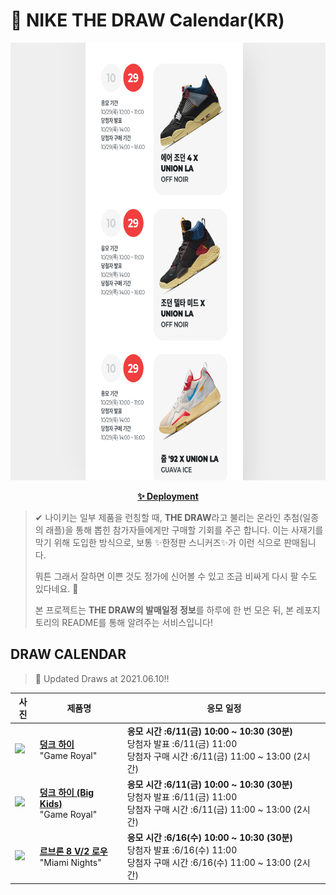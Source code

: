 # 👟 NIKE THE DRAW Calendar(KR)

<div align="center">
  <a href="https://junhoyeo.github.io/NIKE-THE-DRAW-Calendar/">
    <img src="./docs/images/preview.png" alt="Preview image of deployed application" height="700px" width="700px" />
  </a>
</div>

<p align="center">
  <a href="https://junhoyeo.github.io/NIKE-THE-DRAW-Calendar/index.html">
    <strong>✨ Deployment</strong>
  </a>
</p>

> ✔ 나이키는 일부 제품을 런칭할 때, **THE DRAW**라고 불리는 온라인 추첨(일종의 래플)을 통해 뽑힌 참가자들에게만 구매할 기회를 주곤 합니다. 이는 사재기를 막기 위해 도입한 방식으로, 보통 ✨한정판 스니커즈✨가 이런 식으로 판매됩니다.
>
> 뭐튼 그래서 잘하면 이쁜 것도 정가에 신어볼 수 있고 조금 비싸게 다시 팔 수도 있다네요. 🤭
>
> 본 프로젝트는 **THE DRAW의 발매일정 정보**를 하루에 한 번 모은 뒤, 본 레포지토리의 README를 통해 알려주는 서비스입니다!

## DRAW CALENDAR

<!-- DRAW CALENDAR: START -->

> 👟 Updated Draws at 2021.06.10‼️

| 사진 | 제품명 | 응모 일정 |
| --- | ---- | ------- |
| <img src="https://static-breeze.nike.co.kr/kr/ko_kr/cmsstatic/product/DD1399-102/3fc00f73-5573-44c5-83fc-6cda11e5a140_primary.jpg?snkrBrowse" width="256" /> | <a href="https://www.nike.com/kr/launch/t/men/fw/nike-sportswear/DD1399-102/gwgd11/nike-dunk-hi-retro"><strong>덩크 하이</strong><br /></a> "Game Royal" | <strong>응모 시간 :6/11(금) 10:00 ~ 10:30 (30분)</strong><br />당첨자 발표 :6/11(금) 11:00<br />당첨자 구매 시간 :6/11(금) 11:00 ~ 13:00 (2시간) |
| <img src="https://static-breeze.nike.co.kr/kr/ko_kr/cmsstatic/product/DB2179-102/d443cb4e-8bab-44a8-bc4f-5d2a78a08995_primary.jpg?snkrBrowse" width="256" /> | <a href="https://www.nike.com/kr/launch/t/junior/fw/young-athletes/DB2179-102/jaxi27/nike-dunk-high-gs"><strong>덩크 하이 (Big Kids)</strong><br /></a> "Game Royal" | <strong>응모 시간 :6/11(금) 10:00 ~ 10:30 (30분)</strong><br />당첨자 발표 :6/11(금) 11:00<br />당첨자 구매 시간 :6/11(금) 11:00 ~ 13:00 (2시간) |
| <img src="https://static-breeze.nike.co.kr/kr/ko_kr/cmsstatic/product/DJ4436-100/cdee3172-c1a7-4bd5-a121-4f821d0f1341_primary.jpg?snkrBrowse" width="256" /> | <a href="https://www.nike.com/kr/launch/t/men/fw/nike-sportswear/DJ4436-100/egit45/nike-lebron-viii-v2-low-qs"><strong>르브론 8 V/2 로우</strong><br /></a> "Miami Nights" | <strong>응모 시간 :6/16(수) 10:00 ~ 10:30 (30분)</strong><br />당첨자 발표 :6/16(수) 11:00<br />당첨자 구매 시간 :6/16(수) 11:00 ~ 13:00 (2시간) |

<!-- DRAW CALENDAR: END -->
